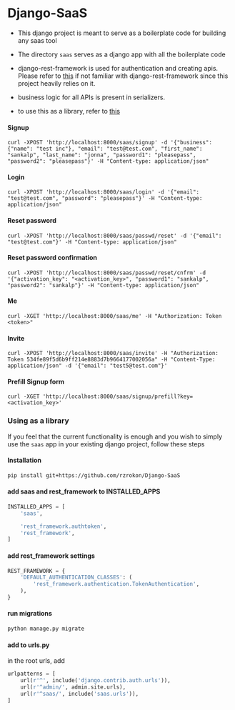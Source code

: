 # Django-SaaS
- This django project is meant to serve as a boilerplate code for building any saas tool

- The directory `saas` serves as a django app with all the boilerplate code

- django-rest-framework is used for authentication and creating apis. Please refer to [this](https://github.com/encode/django-rest-framework)
 if not familiar with django-rest-framework since this project heavily relies on it.

- business logic for all APIs is present in serializers.

- to use this as a library, refer to [this](https://github.com/rzrokon/Django-SaaS#using-as-a-library)

#### Signup
```curl
curl -XPOST 'http://localhost:8000/saas/signup' -d '{"business": {"name": "test inc"}, "email": "test@test.com", "first_name": "sankalp", "last_name": "jonna", "password1": "pleasepass", "password2": "pleasepass"}' -H "Content-type: application/json"
```

#### Login
```curl
curl -XPOST 'http://localhost:8000/saas/login' -d '{"email": "test@test.com", "password": "pleasepass"}' -H "Content-type: application/json"
```

#### Reset password
```curl
curl -XPOST 'http://localhost:8000/saas/passwd/reset' -d '{"email": "test@test.com"}' -H "Content-type: application/json"
```

#### Reset password confirmation
```curl
curl -XPOST 'http://localhost:8000/saas/passwd/reset/cnfrm' -d '{"activation_key": "<activation_key>", "password1": "sankalp", "password2": "sankalp"}' -H "Content-type: application/json"
```

#### Me
```curl
curl -XGET 'http://localhost:8000/saas/me' -H "Authorization: Token <token>"
```

#### Invite
```curl
curl -XPOST 'http://localhost:8000/saas/invite' -H "Authorization: Token 534fe89f5d6b9ff214e8883d7b9664177002056a" -H "Content-Type: application/json" -d '{"email": "test5@test.com"}'
```

#### Prefill Signup form
```curl
curl -XGET 'http://localhost:8000/saas/signup/prefill?key=<activation_key>'
```

### Using as a library
If you feel that the current functionality is enough and you wish to simply use the `saas` app in your existing django project, follow these steps

#### Installation
```sh
pip install git+https://github.com/rzrokon/Django-SaaS
```

#### add saas and rest_framework to INSTALLED_APPS
```python
INSTALLED_APPS = [
	'saas',

	'rest_framework.authtoken',
	'rest_framework',
]
```

#### add rest_framework settings
```python
REST_FRAMEWORK = {
	'DEFAULT_AUTHENTICATION_CLASSES': (
		'rest_framework.authentication.TokenAuthentication',
	),
}
```

#### run migrations
```sh
python manage.py migrate
```

#### add to urls.py
in the root urls, add
```python
urlpatterns = [
	url(r'^', include('django.contrib.auth.urls')),
	url(r'^admin/', admin.site.urls),
    url(r'^saas/', include('saas.urls')),
]
```
